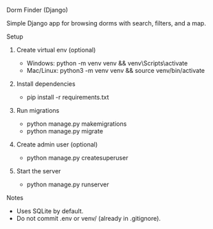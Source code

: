Dorm Finder (Django)

Simple Django app for browsing dorms with search, filters, and a map.

Setup
1) Create virtual env (optional)
   - Windows: python -m venv venv && venv\Scripts\activate
   - Mac/Linux: python3 -m venv venv && source venv/bin/activate

2) Install dependencies
   - pip install -r requirements.txt

3) Run migrations
   - python manage.py makemigrations
   - python manage.py migrate

4) Create admin user (optional)
   - python manage.py createsuperuser

5) Start the server
   - python manage.py runserver

Notes
- Uses SQLite by default.
- Do not commit .env or venv/ (already in .gitignore).
